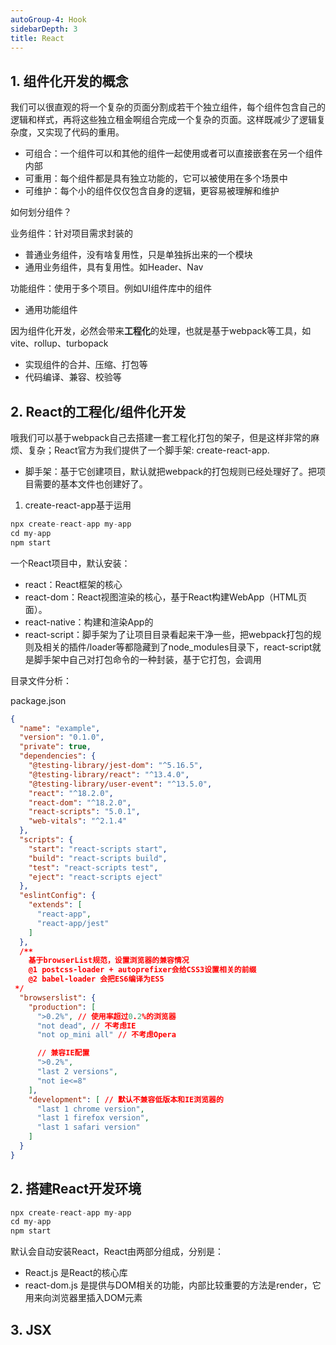 ```yaml
---
autoGroup-4: Hook
sidebarDepth: 3
title: React
---
```


## 1. 组件化开发的概念
我们可以很直观的将一个复杂的页面分割成若干个独立组件，每个组件包含自己的逻辑和样式，再将这些独立租金啊组合完成一个复杂的页面。这样既减少了逻辑复杂度，又实现了代码的重用。
  - 可组合：一个组件可以和其他的组件一起使用或者可以直接嵌套在另一个组件内部
  - 可重用：每个组件都是具有独立功能的，它可以被使用在多个场景中
  - 可维护：每个小的组件仅仅包含自身的逻辑，更容易被理解和维护


如何划分组件？

业务组件：针对项目需求封装的
  - 普通业务组件，没有啥复用性，只是单独拆出来的一个模块
  - 通用业务组件，具有复用性。如Header、Nav
  
功能组件：使用于多个项目。例如UI组件库中的组件
  - 通用功能组件

因为组件化开发，必然会带来**工程化**的处理，也就是基于webpack等工具，如vite、rollup、turbopack
  + 实现组件的合并、压缩、打包等
  + 代码编译、兼容、校验等


## 2. React的工程化/组件化开发
哦我们可以基于webpack自己去搭建一套工程化打包的架子，但是这样非常的麻烦、复杂；React官方为我们提供了一个脚手架: create-react-app.

+ 脚手架：基于它创建项目，默认就把webpack的打包规则已经处理好了。把项目需要的基本文件也创建好了。

1. create-react-app基于运用
```javascript
npx create-react-app my-app
cd my-app
npm start
```

一个React项目中，默认安装：
- react：React框架的核心
- react-dom：React视图渲染的核心，基于React构建WebApp（HTML页面）。
- react-native：构建和渲染App的
- react-script：脚手架为了让项目目录看起来干净一些，把webpack打包的规则及相关的插件/loader等都隐藏到了node_modules目录下，react-script就是脚手架中自己对打包命令的一种封装，基于它打包，会调用

目录文件分析：

package.json
```json
{
  "name": "example",
  "version": "0.1.0",
  "private": true,
  "dependencies": {
    "@testing-library/jest-dom": "^5.16.5",
    "@testing-library/react": "^13.4.0",
    "@testing-library/user-event": "^13.5.0",
    "react": "^18.2.0",
    "react-dom": "^18.2.0",
    "react-scripts": "5.0.1",
    "web-vitals": "^2.1.4"
  },
  "scripts": {
    "start": "react-scripts start",
    "build": "react-scripts build",
    "test": "react-scripts test",
    "eject": "react-scripts eject"
  },
  "eslintConfig": { 
    "extends": [
      "react-app",
      "react-app/jest"
    ]
  },
  /**
    基于browserList规范，设置浏览器的兼容情况
    @1 postcss-loader + autoprefixer会给CSS3设置相关的前缀
    @2 babel-loader 会把ES6编译为ES5
 */
  "browserslist": {
    "production": [
      ">0.2%", // 使用率超过0.2%的浏览器
      "not dead", // 不考虑IE
      "not op_mini all" // 不考虑Opera

      // 兼容IE配置
      ">0.2%",
      "last 2 versions",
      "not ie<=8"
    ],
    "development": [ // 默认不兼容低版本和IE浏览器的
      "last 1 chrome version",
      "last 1 firefox version",
      "last 1 safari version"
    ]
  }
}

```



## 2. 搭建React开发环境
```javascript
npx create-react-app my-app
cd my-app
npm start
```

默认会自动安装React，React由两部分组成，分别是：
- React.js 是React的核心库
- react-dom.js 是提供与DOM相关的功能，内部比较重要的方法是render，它用来向浏览器里插入DOM元素

## 3. JSX
